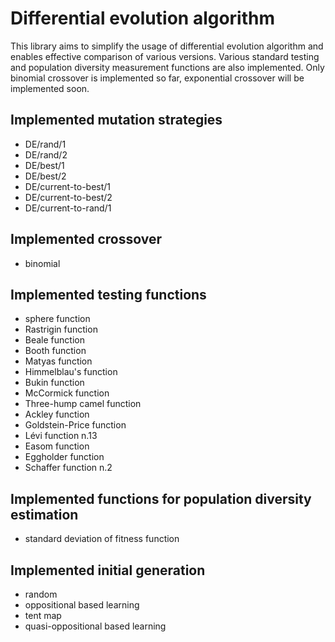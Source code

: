 # Differential evolution algorithm
This library aims to simplify the usage of differential evolution algorithm and enables effective comparison of various versions.
Various standard testing and population diversity measurement functions are also implemented.
Only binomial crossover is implemented so far, exponential crossover will be implemented soon.

## Implemented mutation strategies
- DE/rand/1
- DE/rand/2
- DE/best/1
- DE/best/2
- DE/current-to-best/1
- DE/current-to-best/2
- DE/current-to-rand/1

## Implemented crossover 
- binomial

## Implemented testing functions
- sphere function
- Rastrigin function
- Beale function
- Booth function
- Matyas function
- Himmelblau's function
- Bukin function
- McCormick function
- Three-hump camel function
- Ackley function
- Goldstein-Price function
- Lévi function n.13
- Easom function
- Eggholder function
- Schaffer function n.2

## Implemented functions for population diversity estimation
- standard deviation of fitness function

## Implemented initial generation
- random
- oppositional based learning 
- tent map
- quasi-oppositional based learning